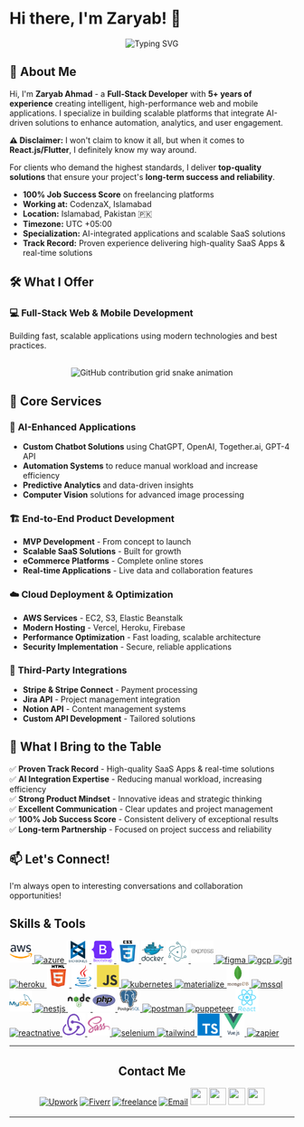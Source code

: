 # Hi there, I'm Zaryab! 👋

<div align="center">
  <img src="https://readme-typing-svg.herokuapp.com?font=Fira+Code&pause=1000&color=67c656&center=true&vCenter=true&width=500&lines=AI-Integrated+Web+%26+Mobile+Developer;Building+Scalable+Applications;High-Performance+Solutions;Always+Learning+New+Technologies" alt="Typing SVG" />
</div>

## 🚀 About Me

Hi, I'm **Zaryab Ahmad** - a **Full-Stack Developer** with **5+ years of experience** creating intelligent, high-performance web and mobile applications. I specialize in building scalable platforms that integrate AI-driven solutions to enhance automation, analytics, and user engagement.

**⚠️ Disclaimer:** I won't claim to know it all, but when it comes to **React.js/Flutter**, I definitely know my way around.

For clients who demand the highest standards, I deliver **top-quality solutions** that ensure your project's **long-term success and reliability**.

- **100% Job Success Score** on freelancing platforms
- **Working at:** CodenzaX, Islamabad
- **Location:** Islamabad, Pakistan 🇵🇰
- **Timezone:** UTC +05:00
- **Specialization:** AI-integrated applications and scalable SaaS solutions
- **Track Record:** Proven experience delivering high-quality SaaS Apps & real-time solutions

## 🛠️ What I Offer

### 💻 Full-Stack Web & Mobile Development
Building fast, scalable applications using modern technologies and best practices.


<br>
<div align="center">
  <picture>
    <source media="(prefers-color-scheme: dark)" srcset="https://raw.githubusercontent.com/Hmmza-tariq/Hmmza-tariq/output/github-contribution-grid-snake-dark.svg">
    <img alt="GitHub contribution grid snake animation" src="https://raw.githubusercontent.com/Hmmza-tariq/Hmmza-tariq/output/github-contribution-grid-snake.svg">
  </picture>
</div>

## 🎯 Core Services

### 🤖 **AI-Enhanced Applications**
- **Custom Chatbot Solutions** using ChatGPT, OpenAI, Together.ai, GPT-4 API
- **Automation Systems** to reduce manual workload and increase efficiency
- **Predictive Analytics** and data-driven insights
- **Computer Vision** solutions for advanced image processing

### 🏗️ **End-to-End Product Development**
- **MVP Development** - From concept to launch
- **Scalable SaaS Solutions** - Built for growth
- **eCommerce Platforms** - Complete online stores
- **Real-time Applications** - Live data and collaboration features

### ☁️ **Cloud Deployment & Optimization**
- **AWS Services** - EC2, S3, Elastic Beanstalk
- **Modern Hosting** - Vercel, Heroku, Firebase
- **Performance Optimization** - Fast loading, scalable architecture
- **Security Implementation** - Secure, reliable applications

### 🔗 **Third-Party Integrations**
- **Stripe & Stripe Connect** - Payment processing
- **Jira API** - Project management integration
- **Notion API** - Content management systems
- **Custom API Development** - Tailored solutions

## 💼 What I Bring to the Table

✅ **Proven Track Record** - High-quality SaaS Apps & real-time solutions  
✅ **AI Integration Expertise** - Reducing manual workload, increasing efficiency  
✅ **Strong Product Mindset** - Innovative ideas and strategic thinking  
✅ **Excellent Communication** - Clear updates and project management  
✅ **100% Job Success Score** - Consistent delivery of exceptional results  
✅ **Long-term Partnership** - Focused on project success and reliability

## 📫 Let's Connect!

I'm always open to interesting conversations and collaboration opportunities!

## Skills & Tools

<p align="left"> <a href="https://aws.amazon.com" target="_blank" rel="noreferrer"> <img src="https://raw.githubusercontent.com/devicons/devicon/master/icons/amazonwebservices/amazonwebservices-original-wordmark.svg" alt="aws" width="40" height="40"/> </a> <a href="https://azure.microsoft.com/en-in/" target="_blank" rel="noreferrer"> <img src="https://www.vectorlogo.zone/logos/microsoft_azure/microsoft_azure-icon.svg" alt="azure" width="40" height="40"/> </a> <a href="https://backbonejs.org" target="_blank" rel="noreferrer"> <img src="https://raw.githubusercontent.com/devicons/devicon/master/icons/backbonejs/backbonejs-original-wordmark.svg" alt="backbonejs" width="40" height="40"/> </a> <a href="https://getbootstrap.com" target="_blank" rel="noreferrer"> <img src="https://raw.githubusercontent.com/devicons/devicon/master/icons/bootstrap/bootstrap-plain-wordmark.svg" alt="bootstrap" width="40" height="40"/> </a> <a href="https://www.w3schools.com/css/" target="_blank" rel="noreferrer"> <img src="https://raw.githubusercontent.com/devicons/devicon/master/icons/css3/css3-original-wordmark.svg" alt="css3" width="40" height="40"/> </a> <a href="https://www.docker.com/" target="_blank" rel="noreferrer"> <img src="https://raw.githubusercontent.com/devicons/devicon/master/icons/docker/docker-original-wordmark.svg" alt="docker" width="40" height="40"/> </a> <a href="https://www.electronjs.org" target="_blank" rel="noreferrer"> <img src="https://raw.githubusercontent.com/devicons/devicon/master/icons/electron/electron-original.svg" alt="electron" width="40" height="40"/> </a> <a href="https://expressjs.com" target="_blank" rel="noreferrer"> <img src="https://raw.githubusercontent.com/devicons/devicon/master/icons/express/express-original-wordmark.svg" alt="express" width="40" height="40"/> </a> <a href="https://www.figma.com/" target="_blank" rel="noreferrer"> <img src="https://www.vectorlogo.zone/logos/figma/figma-icon.svg" alt="figma" width="40" height="40"/> </a> <a href="https://cloud.google.com" target="_blank" rel="noreferrer"> <img src="https://www.vectorlogo.zone/logos/google_cloud/google_cloud-icon.svg" alt="gcp" width="40" height="40"/> </a> <a href="https://git-scm.com/" target="_blank" rel="noreferrer"> <img src="https://www.vectorlogo.zone/logos/git-scm/git-scm-icon.svg" alt="git" width="40" height="40"/> </a> <a href="https://heroku.com" target="_blank" rel="noreferrer"> <img src="https://www.vectorlogo.zone/logos/heroku/heroku-icon.svg" alt="heroku" width="40" height="40"/> </a> <a href="https://www.w3.org/html/" target="_blank" rel="noreferrer"> <img src="https://raw.githubusercontent.com/devicons/devicon/master/icons/html5/html5-original-wordmark.svg" alt="html5" width="40" height="40"/> </a> <a href="https://www.java.com" target="_blank" rel="noreferrer"> <img src="https://raw.githubusercontent.com/devicons/devicon/master/icons/java/java-original.svg" alt="java" width="40" height="40"/> </a> <a href="https://developer.mozilla.org/en-US/docs/Web/JavaScript" target="_blank" rel="noreferrer"> <img src="https://raw.githubusercontent.com/devicons/devicon/master/icons/javascript/javascript-original.svg" alt="javascript" width="40" height="40"/> </a> <a href="https://kubernetes.io" target="_blank" rel="noreferrer"> <img src="https://www.vectorlogo.zone/logos/kubernetes/kubernetes-icon.svg" alt="kubernetes" width="40" height="40"/> </a> <a href="https://materializecss.com/" target="_blank" rel="noreferrer"> <img src="https://raw.githubusercontent.com/prplx/svg-logos/5585531d45d294869c4eaab4d7cf2e9c167710a9/svg/materialize.svg" alt="materialize" width="40" height="40"/> </a> <a href="https://www.mongodb.com/" target="_blank" rel="noreferrer"> <img src="https://raw.githubusercontent.com/devicons/devicon/master/icons/mongodb/mongodb-original-wordmark.svg" alt="mongodb" width="40" height="40"/> </a> <a href="https://www.microsoft.com/en-us/sql-server" target="_blank" rel="noreferrer"> <img src="https://www.svgrepo.com/show/303229/microsoft-sql-server-logo.svg" alt="mssql" width="40" height="40"/> </a> <a href="https://www.mysql.com/" target="_blank" rel="noreferrer"> <img src="https://raw.githubusercontent.com/devicons/devicon/master/icons/mysql/mysql-original-wordmark.svg" alt="mysql" width="40" height="40"/> </a> <a href="https://nestjs.com/" target="_blank" rel="noreferrer"> <img src="https://assets.vercel.com/image/upload/v1662130559/nextjs/Icon_dark_background.png" alt="nestjs" width="40" height="40"/> </a> <a href="https://nodejs.org" target="_blank" rel="noreferrer"> <img src="https://raw.githubusercontent.com/devicons/devicon/master/icons/nodejs/nodejs-original-wordmark.svg" alt="nodejs" width="40" height="40"/> </a> <a href="https://www.php.net" target="_blank" rel="noreferrer"> <img src="https://raw.githubusercontent.com/devicons/devicon/master/icons/php/php-original.svg" alt="php" width="40" height="40"/> </a> <a href="https://www.postgresql.org" target="_blank" rel="noreferrer"> <img src="https://raw.githubusercontent.com/devicons/devicon/master/icons/postgresql/postgresql-original-wordmark.svg" alt="postgresql" width="40" height="40"/> </a> <a href="https://postman.com" target="_blank" rel="noreferrer"> <img src="https://www.vectorlogo.zone/logos/getpostman/getpostman-icon.svg" alt="postman" width="40" height="40"/> </a> <a href="https://github.com/puppeteer/puppeteer" target="_blank" rel="noreferrer"> <img src="https://www.vectorlogo.zone/logos/pptrdev/pptrdev-official.svg" alt="puppeteer" width="40" height="40"/> </a> <a href="https://reactjs.org/" target="_blank" rel="noreferrer"> <img src="https://raw.githubusercontent.com/devicons/devicon/master/icons/react/react-original-wordmark.svg" alt="react" width="40" height="40"/> </a> <a href="https://reactnative.dev/" target="_blank" rel="noreferrer"> <img src="https://reactnative.dev/img/header_logo.svg" alt="reactnative" width="40" height="40"/> </a> <a href="https://redux.js.org" target="_blank" rel="noreferrer"> <img src="https://raw.githubusercontent.com/devicons/devicon/master/icons/redux/redux-original.svg" alt="redux" width="40" height="40"/> </a> <a href="https://sass-lang.com" target="_blank" rel="noreferrer"> <img src="https://raw.githubusercontent.com/devicons/devicon/master/icons/sass/sass-original.svg" alt="sass" width="40" height="40"/> </a> <a href="https://www.selenium.dev" target="_blank" rel="noreferrer"> <img src="https://raw.githubusercontent.com/detain/svg-logos/780f25886640cef088af994181646db2f6b1a3f8/svg/selenium-logo.svg" alt="selenium" width="40" height="40"/> </a> <a href="https://tailwindcss.com/" target="_blank" rel="noreferrer"> <img src="https://www.vectorlogo.zone/logos/tailwindcss/tailwindcss-icon.svg" alt="tailwind" width="40" height="40"/> </a> <a href="https://www.typescriptlang.org/" target="_blank" rel="noreferrer"> <img src="https://raw.githubusercontent.com/devicons/devicon/master/icons/typescript/typescript-original.svg" alt="typescript" width="40" height="40"/> </a> <a href="https://vuejs.org/" target="_blank" rel="noreferrer"> <img src="https://raw.githubusercontent.com/devicons/devicon/master/icons/vuejs/vuejs-original-wordmark.svg" alt="vuejs" width="40" height="40"/> </a> <a href="https://zapier.com" target="_blank" rel="noreferrer"> <img src="https://www.vectorlogo.zone/logos/zapier/zapier-icon.svg" alt="zapier" width="40" height="40"/> </a> </p>



<table>
  <tr>
    <td width="50%">
      <h2 align="center">Contact Me</h2>
      <p align="center">
        <a href="https://www.upwork.com/freelancers/~019080765c0d6c8741"><img src="https://static.cdnlogo.com/logos/u/14/upwork.svg" alt="Upwork" height="30" width="30"></a>
        <a href="https://www.fiverr.com/sellers/zaryabzorro"><img src="https://cdn4.iconfinder.com/data/icons/logos-and-brands/512/129_Fiverr_logo_logos-256.png" alt="Fiverr" height="30" width="30"></a>
        <a href="https://www.freelancer.com/u/zaryabzorro"><img src="https://static.cdnlogo.com/logos/f/44/freelancer.svg" alt="freelance" height="30" width="30"></a>
        <a href="mailto:zaryabzorro@gmail.com"><img src="https://skillicons.dev/icons?i=gmail" alt="Email" height="30" width="40"></a>
        <a href="https://www.linkedin.com/in/zaryabzorro" target="_blank"><img src="https://skillicons.dev/icons?i=linkedin" height="30" width="30"></a>
        <a href="https://www.instagram.com/zaryabzorro" target="_blank"><img src="https://skillicons.dev/icons?i=instagram" height="30" width="30"></a>
        <a href="https://www.facebook.com/zaryabzoroo" target="_blank"><img src="https://static.cdnlogo.com/logos/f/91/facebook-icon.svg" height="30" width="30"></a>
        <a href="https://x.com/zaryabzorroo" target="_blank"><img src="https://static.cdnlogo.com/logos/x/9/x.svg" height="30" width="30"></a>
      </p>
    </td>
  </tr>
</table>


